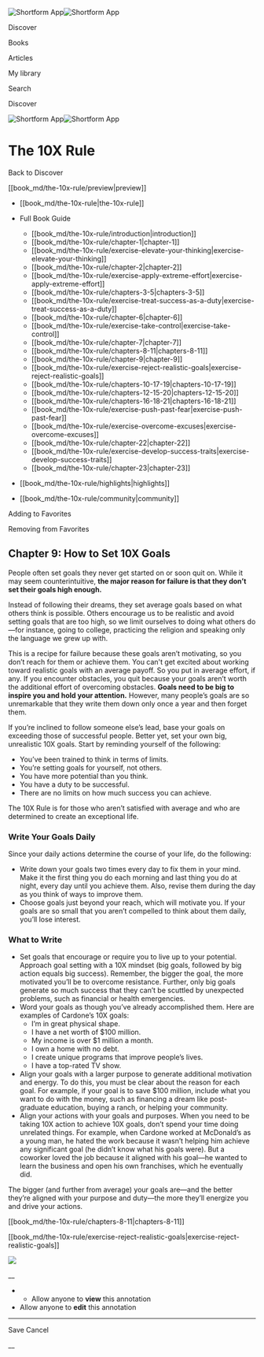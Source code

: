 ![Shortform App](/img/logo.36a2399e.svg)![Shortform App](/img/logo-dark.70c1b072.svg)

Discover

Books

Articles

My library

Search

Discover

![Shortform App](/img/logo.36a2399e.svg)![Shortform App](/img/logo-dark.70c1b072.svg)

# The 10X Rule

Back to Discover

[[book_md/the-10x-rule/preview|preview]]

  * [[book_md/the-10x-rule|the-10x-rule]]
  * Full Book Guide

    * [[book_md/the-10x-rule/introduction|introduction]]
    * [[book_md/the-10x-rule/chapter-1|chapter-1]]
    * [[book_md/the-10x-rule/exercise-elevate-your-thinking|exercise-elevate-your-thinking]]
    * [[book_md/the-10x-rule/chapter-2|chapter-2]]
    * [[book_md/the-10x-rule/exercise-apply-extreme-effort|exercise-apply-extreme-effort]]
    * [[book_md/the-10x-rule/chapters-3-5|chapters-3-5]]
    * [[book_md/the-10x-rule/exercise-treat-success-as-a-duty|exercise-treat-success-as-a-duty]]
    * [[book_md/the-10x-rule/chapter-6|chapter-6]]
    * [[book_md/the-10x-rule/exercise-take-control|exercise-take-control]]
    * [[book_md/the-10x-rule/chapter-7|chapter-7]]
    * [[book_md/the-10x-rule/chapters-8-11|chapters-8-11]]
    * [[book_md/the-10x-rule/chapter-9|chapter-9]]
    * [[book_md/the-10x-rule/exercise-reject-realistic-goals|exercise-reject-realistic-goals]]
    * [[book_md/the-10x-rule/chapters-10-17-19|chapters-10-17-19]]
    * [[book_md/the-10x-rule/chapters-12-15-20|chapters-12-15-20]]
    * [[book_md/the-10x-rule/chapters-16-18-21|chapters-16-18-21]]
    * [[book_md/the-10x-rule/exercise-push-past-fear|exercise-push-past-fear]]
    * [[book_md/the-10x-rule/exercise-overcome-excuses|exercise-overcome-excuses]]
    * [[book_md/the-10x-rule/chapter-22|chapter-22]]
    * [[book_md/the-10x-rule/exercise-develop-success-traits|exercise-develop-success-traits]]
    * [[book_md/the-10x-rule/chapter-23|chapter-23]]
  * [[book_md/the-10x-rule/highlights|highlights]]
  * [[book_md/the-10x-rule/community|community]]



Adding to Favorites 

Removing from Favorites 

## Chapter 9: How to Set 10X Goals

People often set goals they never get started on or soon quit on. While it may seem counterintuitive, **the major reason for failure is that they don’t set their goals high enough.**

Instead of following their dreams, they set average goals based on what others think is possible. Others encourage us to be realistic and avoid setting goals that are too high, so we limit ourselves to doing what others do—for instance, going to college, practicing the religion and speaking only the language we grew up with.

This is a recipe for failure because these goals aren’t motivating, so you don’t reach for them or achieve them. You can't get excited about working toward realistic goals with an average payoff. So you put in average effort, if any. If you encounter obstacles, you quit because your goals aren’t worth the additional effort of overcoming obstacles. **Goals need to be big to inspire you and hold your attention.** However, many people’s goals are so unremarkable that they write them down only once a year and then forget them.

If you’re inclined to follow someone else’s lead, base your goals on exceeding those of successful people. Better yet, set your own big, unrealistic 10X goals. Start by reminding yourself of the following:

  * You’ve been trained to think in terms of limits.
  * You’re setting goals for yourself, not others.
  * You have more potential than you think.
  * You have a duty to be successful.
  * There are no limits on how much success you can achieve.



The 10X Rule is for those who aren’t satisfied with average and who are determined to create an exceptional life.

### Write Your Goals Daily

Since your daily actions determine the course of your life, do the following:

  * Write down your goals two times every day to fix them in your mind. Make it the first thing you do each morning and last thing you do at night, every day until you achieve them. Also, revise them during the day as you think of ways to improve them.
  * Choose goals just beyond your reach, which will motivate you. If your goals are so small that you aren’t compelled to think about them daily, you’ll lose interest.



### What to Write

  * Set goals that encourage or require you to live up to your potential. Approach goal setting with a 10X mindset (big goals, followed by big action equals big success). Remember, the bigger the goal, the more motivated you’ll be to overcome resistance. Further, only big goals generate so much success that they can’t be scuttled by unexpected problems, such as financial or health emergencies.
  * Word your goals as though you’ve already accomplished them. Here are examples of Cardone’s 10X goals:
    * I’m in great physical shape.
    * I have a net worth of $100 million.
    * My income is over $1 million a month.
    * I own a home with no debt.
    * I create unique programs that improve people’s lives.
    * I have a top-rated TV show.
  * Align your goals with a larger purpose to generate additional motivation and energy. To do this, you must be clear about the reason for each goal. For example, if your goal is to save $100 million, include what you want to do with the money, such as financing a dream like post-graduate education, buying a ranch, or helping your community. 
  * Align your actions with your goals and purposes. When you need to be taking 10X action to achieve 10X goals, don’t spend your time doing unrelated things. For example, when Cardone worked at McDonald’s as a young man, he hated the work because it wasn’t helping him achieve any significant goal (he didn’t know what his goals were). But a coworker loved the job because it aligned with his goal—he wanted to learn the business and open his own franchises, which he eventually did.



The bigger (and further from average) your goals are—and the better they’re aligned with your purpose and duty—the more they’ll energize you and drive your actions.

[[book_md/the-10x-rule/chapters-8-11|chapters-8-11]]

[[book_md/the-10x-rule/exercise-reject-realistic-goals|exercise-reject-realistic-goals]]

![](https://bat.bing.com/action/0?ti=56018282&Ver=2&mid=bd7a5089-8a0f-4005-b56e-ab8acb1ea771&sid=f30c5e70639211ee87d33f0876d93783&vid=f30c9700639211eeb3a75d830392c94f&vids=0&msclkid=N&pi=0&lg=en-US&sw=800&sh=600&sc=24&nwd=1&tl=Shortform%20%7C%20Book&p=https%3A%2F%2Fwww.shortform.com%2Fapp%2Fbook%2Fthe-10x-rule%2Fchapter-9&r=&lt=418&evt=pageLoad&sv=1&rn=91735)

__

  *   * Allow anyone to **view** this annotation
  * Allow anyone to **edit** this annotation



* * *

Save Cancel

__



